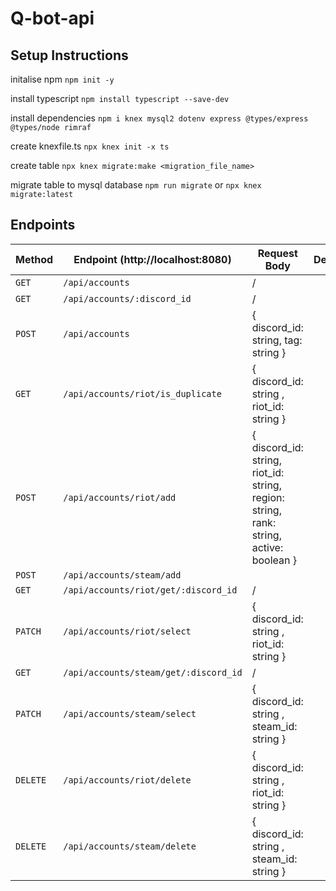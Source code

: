 # Q-bot-api

## Setup Instructions

initalise npm `npm init -y`

install typescript `npm install typescript --save-dev`

install dependencies `npm i knex mysql2 dotenv express @types/express @types/node rimraf`

create knexfile.ts `npx knex init -x ts`

create table `npx knex migrate:make <migration_file_name>`

migrate table to mysql database `npm run migrate` or `npx knex migrate:latest`

## Endpoints

| Method   | Endpoint (http://localhost:8080)      | Request Body                                                                           | Description |
| -------- | ------------------------------------- | -------------------------------------------------------------------------------------- | ----------- |
| `GET`    | `/api/accounts`                       | /                                                                                      |             |
| `GET`    | `/api/accounts/:discord_id`           | /                                                                                      |             |
| `POST`   | `/api/accounts`                       | { discord_id: string, tag: string }                                                    |             |
| `GET`    | `/api/accounts/riot/is_duplicate`     | { discord_id: string , riot_id: string }                                               |             |
| `POST`   | `/api/accounts/riot/add`              | { discord_id: string, riot_id: string, region: string, rank: string, active: boolean } |             |
| `POST`   | `/api/accounts/steam/add`             |                                                                                        |             |
| `GET`    | `/api/accounts/riot/get/:discord_id`  | /                                                                                      |             |
| `PATCH`  | `/api/accounts/riot/select`           | { discord_id: string , riot_id: string }                                               |             |
| `GET`    | `/api/accounts/steam/get/:discord_id` | /                                                                                      |             |
| `PATCH`  | `/api/accounts/steam/select`          | { discord_id: string , steam_id: string }                                              |             |
| `DELETE` | `/api/accounts/riot/delete`           | { discord_id: string , riot_id: string }                                               |             |
| `DELETE` | `/api/accounts/steam/delete`          | { discord_id: string , steam_id: string }                                              |             |
